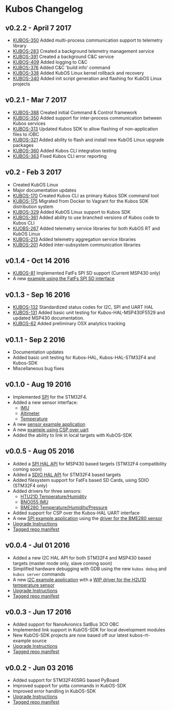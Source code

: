 # Kubos Changelog

## v0.2.2 - April 7 2017
* [KUBOS-350](https://kubostech.atlassian.net/browse/KUBOS-350) Added multi-process communication support to telemetry library
* [KUBOS-283](https://kubostech.atlassian.net/browse/KUBOS-283) Created a background telemetry management service
* [KUBOS-391](https://kubostech.atlassian.net/browse/KUBOS-391) Created a background C&C service
* [KUBOS-409](https://kubostech.atlassian.net/browse/KUBOS-409) Added logging to C&C
* [KUBOS-376](https://kubostech.atlassian.net/browse/KUBOS-376) Added C&C 'build info' command
* [KUBOS-338](https://kubostech.atlassian.net/browse/KUBOS-338) Added KubOS Linux kernel rollback and recovery
* [KUBOS-340](https://kubostech.atlassian.net/browse/KUBOS-340) Added init script generation and flashing for KubOS Linux projects


## v0.2.1 - Mar 7 2017
* [KUBOS-388](https://kubostech.atlassian.net/browse/KUBOS-388) Created initial Command & Control framework
* [KUBOS-350](https://kubostech.atlassian.net/browse/KUBOS-350) Added support for inter-process communication between Kubos services
* [KUBOS-313](https://kubostech.atlassian.net/browse/KUBOS-313) Updated Kubos SDK to allow flashing of non-application files to iOBC
* [KUBOS-321](https://kubostech.atlassian.net/browse/KUBOS-321) Added ability to flash and install new KubOS Linux upgrade packages 
* [KUBOS-360](https://kubostech.atlassian.net/browse/KUBOS-360) Added Kubos CLI integration testing
* [KUBOS-363](https://kubostech.atlassian.net/browse/KUBOS-363) Fixed Kubos CLI error reporting

## v0.2 - Feb 3 2017
* Created KubOS Linux
* Major documentation updates
* [KUBOS-170](https://kubostech.atlassian.net/browse/KUBOS-170) Created Kubos CLI as primary Kubos SDK command tool
* [KUBOS-175](https://kubostech.atlassian.net/browse/KUBOS-175) Migrated from Docker to Vagrant for the Kubos SDK distribution system
* [KUBOS-329](https://kubostech.atlassian.net/browse/KUBOS-329) Added KubOS Linux support to Kubos SDK
* [KUBOS-361](https://kubostech.atlassian.net/browse/KUBOS-361) Added ability to use branched versions of Kubos code to Kubos CLI
* [KUOBS-267](https://kubostech.atlassian.net/browse/KUBOS-267) Added telemetry service libraries for both KubOS RT and KubOS Linux
* [KUBOS-213](https://kubostech.atlassian.net/browse/KUBOS-213) Added telemetry aggregation service libraries
* [KUBOS-201](https://kubostech.atlassian.net/browse/KUBOS-201) Added inter-subsystem communication libraries

## v0.1.4 - Oct 14 2016
* [KUBOS-81](https://kubostech.atlassian.net/browse/KUBOS-81) Implemented FatFs SPI SD support (Current MSP430 only)
* A new [example using the FatFs SPI SD interface](https://github.com/kubostech/kubos-sd-example)

## v0.1.3 - Sep 16 2016
* [KUBOS-132](https://kubostech.atlassian.net/browse/KUBOS-132) Standardized status codes for I2C, SPI and UART HAL
* [KUBOS-131](https://kubostech.atlassian.net/browse/KUBOS-131) Added basic unit testing for Kubos-HAL-MSP430F5529 and updated MSP430 documentation.
* [KUBOS-62](https://kubostech.atlassian.net/browse/KUBOS-62) Added preliminary OSX analytics tracking

## v0.1.1 - Sep 2 2016
* Documentation updates
* Added basic unit testing for Kubos-HAL, Kubos-HAL-STM32F4 and Kubos-SDK
* Miscellaneous bug fixes

## v0.1.0 - Aug 19 2016
* Implemented [SPI](./kubos-hal/group__SPI.html) for the STM32F4.
* Added a new sensor interface:
  * [IMU](./kubos-core/group__IMU.html)
  * [Altimeter](./kubos-core/group__ALTIMETER.html)
  * [Temperature](./kubos-core/group__TEMPERATURE.html)
* A new [sensor example application](https://github.com/kubostech/kubos-sensor-example)
* A new [example using CSP over uart](https://github.com/kubostech/kubos-csp-example)
* Added the ability to link in local targets with KubOS-SDK

## v0.0.5 - Aug 05 2016
* Added a [SPI HAL API](./kubos-hal/group__SPI.html)
  for MSP430 based targets (STM32F4 compatibility coming soon)
* Added a [SDIO HAL API](./kubos-hal/group__SDIO.html)
  for STM32F4 based targets
* Added filesystem support for FatFs based SD Cards, using SDIO (STM32F4 only)
* Added drivers for three sensors:
  * [HTU21D Temperature/Humidity](./kubos-core/group__HTU21D.html)
  * [BNO055 IMU](./kubos-core/group__BNO055.html)
  * [BME280 Temperature/Humidity/Pressure](./kubos-core/group__BME280.html)
* Added support for CSP over the Kubos-HAL UART interface
* A new [SPI example application](https://github.com/openkosmosorg/kubos-i2c-example)
  using the [driver for the BME280 sensor](./kubos-core/group__BME280.html)
* [Upgrade Instructions](docs/sdk-upgrading.md)
* [Tagged repo manifest](https://github.com/openkosmosorg/kubos-manifest/blob/v0.0.5/docker-manifest.xml)

## v0.0.4 - Jul 01 2016
* Added a new I2C HAL API for both STM32F4 and MSP430 based targets (master mode only, slave coming soon)
* Simplified hardware debugging with GDB using the new `kubos debug` and `kubos server` commands
* A new [I2C example application](https://github.com/openkosmosorg/kubos-i2c-example)
  with a [WIP driver for the H2U1D temperature sensor](https://github.com/rplauche/kubos-core/blob/1ca0d601e33ea0e0c85caa9d53b7f84a78d9c24a/source/modules/sensors/htu21d.c)
* [Upgrade Instructions](docs/sdk-upgrading.md)
* [Tagged repo manifest](https://github.com/openkosmosorg/kubos-manifest/blob/v0.0.4/docker-manifest.xml)

## v0.0.3 - Jun 17 2016
 * Added support for NanoAvionics SatBus 3C0 OBC
 * Implemented link support in KubOS-SDK for local development modules
 * New KubOS-SDK projects are now based off our latest kubos-rt-example source
 * [Upgrade Instructions](docs/sdk-upgrading.md)
 * [Tagged repo manifest](https://github.com/openkosmosorg/kubos-manifest/blob/v0.0.3/docker-manifest.xml)

## v0.0.2 - Jun 03 2016
 * Added support for STM32F405RG based PyBoard
 * Improved support for yotta commands in KubOS-SDK
 * Improved error handling in KubOS-SDK
 * [Upgrade Instructions](docs/sdk-upgrading.md)
 * [Tagged repo manifest](https://github.com/openkosmosorg/kubos-manifest/blob/v0.0.2/docker-manifest.xml)
